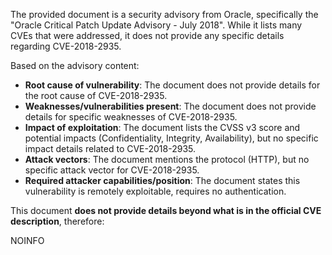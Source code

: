 The provided document is a security advisory from Oracle, specifically the "Oracle Critical Patch Update Advisory - July 2018". While it lists many CVEs that were addressed, it does not provide any specific details regarding CVE-2018-2935.

Based on the advisory content:

- **Root cause of vulnerability**: The document does not provide details for the root cause of CVE-2018-2935.
- **Weaknesses/vulnerabilities present**: The document does not provide details for specific weaknesses of CVE-2018-2935.
- **Impact of exploitation**: The document lists the CVSS v3 score and potential impacts (Confidentiality, Integrity, Availability), but no specific impact details related to CVE-2018-2935.
- **Attack vectors**: The document mentions the protocol (HTTP), but no specific attack vector for CVE-2018-2935.
- **Required attacker capabilities/position**: The document states this vulnerability is remotely exploitable, requires no authentication.

This document **does not provide details beyond what is in the official CVE description**, therefore:

NOINFO